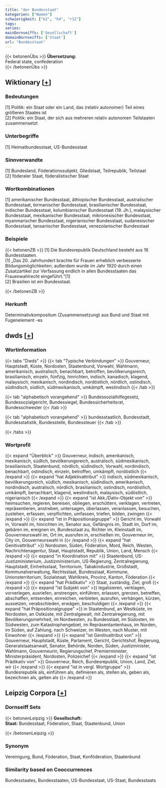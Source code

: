 ```yaml
---
title: "der Bundesstaat"
kategorien: ["Nomen"]
schwierigkeit: ["k2", "h4", "r12"]
tags:
series:
mainDornseiffs: ['Gesellschaft']
domainDornseiffs: ['Staat']
url: "Bundesstaat"
---
```


{{< betonenÜbs >}}
**Übersetzung:**  
Federal state, confederation  
{{< /betonenÜbs >}}

## Wiktionary [[+](https://de.wiktionary.org/wiki/Bundesstaat)]

### Bedeutungen
[1] Politik: ein Staat oder ein Land, das (relativ autonomer) Teil eines größeren Staates ist  
[2] Politik: ein Staat, der sich aus mehreren relativ autonomen Teilstaaten zusammensetzt  

### Unterbegriffe
[1] Heimatbundesstaat, US-Bundesstaat  

### Sinnverwandte
[1] Bundesland, Föderationssubjekt, Gliedstaat, Teilrepublik, Teilstaat  
[2] föderaler Staat, föderalistischer Staat  

### Wortkombinationen
[1] amerikanischer Bundesstaat, äthiopischer Bundesstaat, australischer Bundesstaat, birmanischer Bundesstaat, brasilianischer Bundesstaat, indischer Bundesstaat, kolumbianischer Bundesstaat (19. Jh.), malaysischer Bundesstaat, mexikanischer Bundesstaat, mikronesischer Bundesstaat, myanmarischer Bundesstaat, nigerianischer Bundesstaat, sudanesischer Bundesstaat, tansanischer Bundesstaat, venezolanischer Bundesstaat  

### Beispiele
{{< betonenZB >}}
[1] Die Bundesrepublik Deutschland besteht aus 16 Bundesstaaten.  
[1] „Das 20. Jahrhundert brachte für Frauen erheblich verbesserte Bildungsmöglichkeiten; außerdem wurde im Jahr 1920 durch einen Zusatzartikel zur Verfassung endlich in allen Bundesstaaten das Frauenwahlrecht eingeführt.“[1]  
[2] Brasilien ist ein Bundesstaat.  

{{< /betonenZB >}}
### Herkunft
Determinativkompositum (Zusammensetzung) aus Bund und Staat mit Fugenelement -es  



## dwds [[+](https://www.dwds.de/wb/Bundesstaat)]

### Wortinformation
{{< tabs "Dwds" >}}
{{< tab "Typische Verbindungen" >}}
Gouverneur, Hauptstadt, Küste, Nordosten, Staatenbund, Vorwahl, Wahlmann, amerikanisch, australisch, benachbart, betroffen, bevölkerungsreich, brasilianisch, einzeln, fünfzig, hinrichten, indisch, kanadisch, klagend, malaysisch, mexikanisch, nordindisch, nordöstlich, nördlich, ostindisch, südindisch, südlich, südmexikanisch, umkämpft, westindisch
{{< /tab >}}

{{< tab "alphabetisch vorangehend" >}}
Bundessozialhilfegesetz, Bundessozialgericht, Bundessiegel, Bundessicherheitsrat, Bundesschwester
{{< /tab >}}

{{< tab "alphabetisch vorangehend" >}}
bundesstaatlich, Bundesstadt, Bundesstatistik, Bundesstelle, Bundessteuer
{{< /tab >}}

{{< /tabs >}}

### Wortprofil
{{< expand "Überblick" >}} Gouverneur, indisch, amerikanisch, mexikanisch, südlich, bevölkerungsreich, australisch, südmexikanisch, brasilianisch, Staatenbund, nördlich, südindisch, Vorwahl, nordindisch, benachbart, ostindisch, einzeln, betroffen, umkämpft, nordöstlich {{< /expand >}}
{{< expand "hat Adjektivattribut" >}} indisch, südmexikanisch, bevölkerungsreich, südlich, mexikanisch, südindisch, amerikanisch, nordindisch, australisch, nördlich, brasilianisch, ostindisch, nordöstlich, umkämpft, benachbart, klagend, westindisch, malaysisch, südöstlich, nigerianisch {{< /expand >}}
{{< expand "ist Akk./Dativ-Objekt von" >}} heimsuchen, regieren, bereisen, obliegen, erschüttern, verklagen, vertreten, repräsentieren, anstreben, untersagen, überlassen, veranlassen, besuchen, zustehen, erfassen, verpflichten, umfassen, triefen, bilden, zwingen {{< /expand >}}
{{< expand "ist in Präpositionalgruppe" >}} Gericht im, Vorwahl in, Vorwahl im, hinrichten im, Senator aus, Gefängnis im, Stadt im, Dorf im, gebären im, ereignen im, Bundesstaat zu, Richter im, Kleinstadt im, Gouverneurswahl im, Ort im, ausrufen in, erschießen im, Gouverneur im, City im, Gouverneurswahl in {{< /expand >}}
{{< expand "hat Genitivattribut" >}} Nordosten, Süden, Föderation, Mord, Reich, Westen, Nachrichtenagentur, Staat, Hauptstadt, Republik, Union, Land, Mensch {{< /expand >}}
{{< expand "in Koordination mit" >}} Staatenbund, US-Justizministerium, Justizministerium, US-Regierung, Zentralregierung, Hauptstadt, Einheitsstaat, Territorium, Tabakindustrie, Großstadt, Kommunalverwaltung, Rechtsstaat, Bundesstaat, Kommune, Unionsterritorium, Sozialstaat, Wahlkreis, Provinz, Kanton, Föderation {{< /expand >}}
{{< expand "hat Prädikativ" >}} Staat, zuständig, Ziel, groß {{< /expand >}}
{{< expand "ist Subjekt von" >}} legalisieren, verklagen, vorverlegen, ausriefen, anstrengen, einführen, erlassen, grenzen, betreffen, abschaffen, entsenden, einreichen, verbieten, ausrufen, verhängen, kürzen, aussetzen, verabschieden, erwägen, beschuldigen {{< /expand >}}
{{< expand "hat Präpositionalgruppe" >}} in Staatenbund, an Westküste, im Nordosten, an Ostküste, mit Zentralgewalt, mit Zentralregierung, mit Bevölkerungsmehrheit, im Nordwesten, zu Bundesstaat, im Südosten, im Südwesten, zum Katastrophengebiet, im Repräsentantenhaus, im Norden, im Süden, auf Zahlung, nach Schweizer, im Westen, nach Muster, mit Einwohner {{< /expand >}}
{{< expand "ist Genitivattribut von" >}} Gouverneur, Hauptstadt, Küste, Parlament, Gericht, Gerichtshof, Regierung, Generalstaatsanwalt, Senator, Behörde, Norden, Süden, Justizminister, Wahlmann, Gouverneurin, Regierungschef, Premierminister, Ministerpräsident, Nordosten, Polizeichef {{< /expand >}}
{{< expand "ist Prädikativ von" >}} Gouverneur, Reich, Bundesrepublik, Union, Land, Ziel, wir {{< /expand >}}
{{< expand "ist in vergl. Wortgruppe" >}} Bundesrepublik als, einführen als, definieren als, stellen als, geben als, bezeichnen als, gelten als {{< /expand >}}

## Leipzig Corpora [[+](https://corpora.uni-leipzig.de/en/res?word=Bundesstaat&corpusId=deu_newscrawl-public_2018)]

### Dornseiff Sets
{{< betonenLeipzig >}}
**Gesellschaft:**  
**Staat:** Bundesstaat, Föderation, Staat, Staatenbund, Union  

{{< /betonenLeipzig >}}

### Synonym
Vereinigung, Bund, Föderation, Staat, Konföderation, Staatenbund


### Similarity based on Cooccurrences
Bundesstaates, Bundesstaaten, US-Bundesstaat, US-Staat, Bundesstaats

